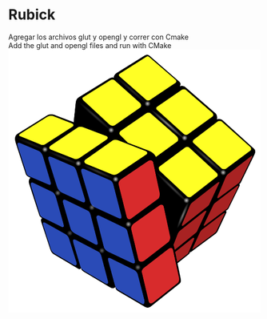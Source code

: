 # Rubick
Agregar los archivos glut y opengl y correr con Cmake <br>
Add the glut and opengl files and run with CMake
<img src="https://github.com/capijose1/Rubick/blob/57103ccca8cd7daadead0ecf76c72ad94c8b0e06/1200px-Rubik's_cube_almost_solved.svg.png" alt="My cool logo"/>
